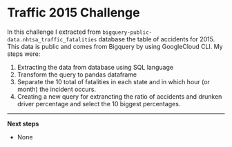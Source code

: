 # Traffic 2015 Challenge

In this challenge I extracted from `bigquery-public-data.nhtsa_traffic_fatalities` database the table of accidents for 2015. This data is public and comes from Bigquery by using GoogleCloud CLI. My steps were:

1. Extracting the data from database using SQL language
2. Transform the query to pandas dataframe
3. Separate the 10 total of fatalities in each state and in which hour (or month) the incident occurs.
4. Creating a new query for extrancting the ratio of accidents and drunken driver percentage and select the 10 biggest percentages.
-----------
**Next steps**
- None
 